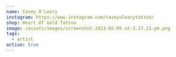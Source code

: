 ```yaml
---
name: Casey O'Leary
instagram: https://www.instagram.com/caseyolearytattoo/
shop: Heart Of Gold Tattoo
image: /assets/images/screenshot-2023-02-05-at-2.27.21-pm.png
tags:
  - artist
active: true
---
```


